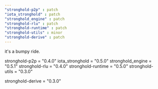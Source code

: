 ```yaml
---
"stronghold-p2p" : patch
"iota_stronghold" : patch
"stronghold_engine" : patch
"stronghold-rlu" : patch
"stronghold-runtime" : patch
"stronghold-utils" : minor
"stronghold-derive" : patch
---
```


it's a bumpy ride. 


stronghold-p2p = "0.4.0"
iota_stronghold = "0.5.0"
stronghold_engine = "0.5.1"
stronghold-rlu = "0.4.0"
stronghold-runtime = "0.5.0"
stronghold-utils = "0.3.0"


stronghold-derive = "0.3.0"